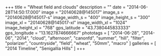 +++
title = "Wheat field and clouds"
description = ""
date = "2014-06-28T14:50:17.000"
image = "20140628@145017"
image_s = "20140628@145017-s"
image_width_s = "400"
image_height_s = "300"
image_xl = "20140628@145017-xl"
image_width_xl = "1024"
image_height_xl = "768"
gps_latitude = "43.7380445833333"
gps_longitude = "13.1627874666667"
phototags = [ "2014-06-28", "2014-06", "2014", "cloud", "afternoon", "canonfd", "summer", "hill", "filter", "polarizer", "countryside", "field", "wheat", "50mm", "macro" ]
galleries = [ "2014 Timeline", "Senigallia Hills" ]
+++

